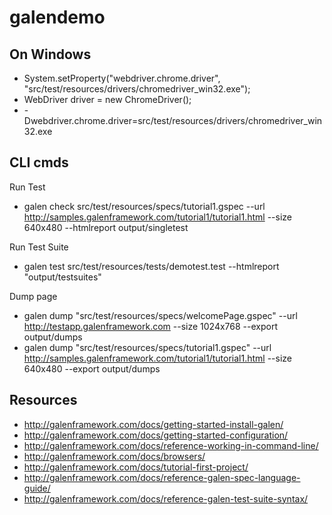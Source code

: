 # galendemo


## On Windows
* System.setProperty("webdriver.chrome.driver", "src/test/resources/drivers/chromedriver_win32.exe");
* WebDriver driver = new ChromeDriver();
* -Dwebdriver.chrome.driver=src/test/resources/drivers/chromedriver_win32.exe


## CLI cmds
Run Test
* galen check src/test/resources/specs/tutorial1.gspec --url http://samples.galenframework.com/tutorial1/tutorial1.html --size 640x480 --htmlreport output/singletest

Run Test Suite
* galen test src/test/resources/tests/demotest.test --htmlreport "output/testsuites"

Dump page
* galen dump "src/test/resources/specs/welcomePage.gspec" --url http://testapp.galenframework.com --size 1024x768 --export output/dumps
* galen dump "src/test/resources/specs/tutorial1.gspec" --url http://samples.galenframework.com/tutorial1/tutorial1.html --size 640x480 --export output/dumps


## Resources
* http://galenframework.com/docs/getting-started-install-galen/
* http://galenframework.com/docs/getting-started-configuration/
* http://galenframework.com/docs/reference-working-in-command-line/
* http://galenframework.com/docs/browsers/
* http://galenframework.com/docs/tutorial-first-project/
* http://galenframework.com/docs/reference-galen-spec-language-guide/
* http://galenframework.com/docs/reference-galen-test-suite-syntax/